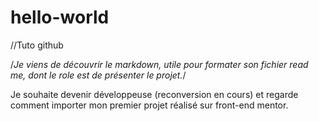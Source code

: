 # hello-world
//Tuto github

/*Je viens de découvrir le markdown,
utile pour formater son fichier read me,
dont le role est de présenter le projet.*/

Je souhaite devenir développeuse (reconversion en cours) et regarde comment importer mon premier projet réalisé sur front-end mentor. 

